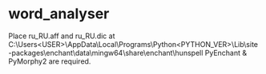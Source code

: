 # word_analyser
 Place ru_RU.aff and ru_RU.dic at C:\Users\<USER>\AppData\Local\Programs\Python\<PYTHON_VER>\Lib\site-packages\enchant\data\mingw64\share\enchant\hunspell
 PyEnchant & PyMorphy2 are required.